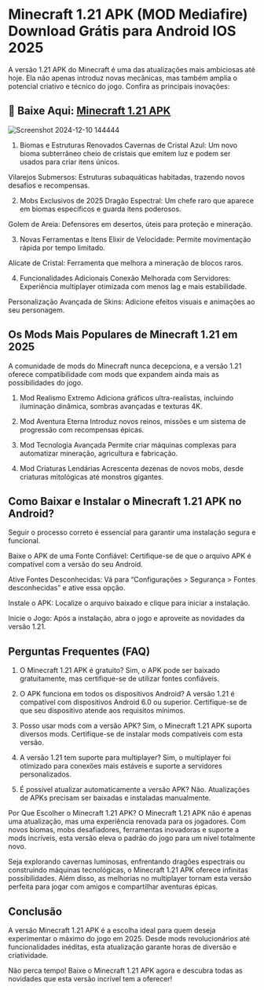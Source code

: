 # Minecraft 1.21 APK (MOD Mediafire) Download Grátis para Android IOS 2025
A versão 1.21 APK do Minecraft é uma das atualizações mais ambiciosas até hoje. Ela não apenas introduz novas mecânicas, mas também amplia o potencial criativo e técnico do jogo. Confira as principais inovações:
## 📌 Baixe Aqui: [Minecraft 1.21 APK](https://apktudo.com/minecraft-1-21-51-apk)
![Screenshot 2024-12-10 144444](https://github.com/user-attachments/assets/02879d53-3993-479d-9beb-85cb65f70b55)

1. Biomas e Estruturas Renovados
Cavernas de Cristal Azul: Um novo bioma subterrâneo cheio de cristais que emitem luz e podem ser usados para criar itens únicos.

Vilarejos Submersos: Estruturas subaquáticas habitadas, trazendo novos desafios e recompensas.

2. Mobs Exclusivos de 2025
Dragão Espectral: Um chefe raro que aparece em biomas específicos e guarda itens poderosos.

Golem de Areia: Defensores em desertos, úteis para proteção e mineração.

3. Novas Ferramentas e Itens
Elixir de Velocidade: Permite movimentação rápida por tempo limitado.

Alicate de Cristal: Ferramenta que melhora a mineração de blocos raros.

4. Funcionalidades Adicionais
Conexão Melhorada com Servidores: Experiência multiplayer otimizada com menos lag e mais estabilidade.

Personalização Avançada de Skins: Adicione efeitos visuais e animações ao seu personagem.

## Os Mods Mais Populares de Minecraft 1.21 em 2025
A comunidade de mods do Minecraft nunca decepciona, e a versão 1.21 oferece compatibilidade com mods que expandem ainda mais as possibilidades do jogo.

1. Mod Realismo Extremo
Adiciona gráficos ultra-realistas, incluindo iluminação dinâmica, sombras avançadas e texturas 4K.

3. Mod Aventura Eterna
Introduz novos reinos, missões e um sistema de progressão com recompensas épicas.

4. Mod Tecnologia Avançada
Permite criar máquinas complexas para automatizar mineração, agricultura e fabricação.

5. Mod Criaturas Lendárias
Acrescenta dezenas de novos mobs, desde criaturas mitológicas até monstros gigantes.

## Como Baixar e Instalar o Minecraft 1.21 APK no Android?
Seguir o processo correto é essencial para garantir uma instalação segura e funcional.

Baixe o APK de uma Fonte Confiável:
Certifique-se de que o arquivo APK é compatível com a versão do seu Android.

Ative Fontes Desconhecidas:
Vá para “Configurações > Segurança > Fontes desconhecidas” e ative essa opção.

Instale o APK:
Localize o arquivo baixado e clique para iniciar a instalação.

Inicie o Jogo:
Após a instalação, abra o jogo e aproveite as novidades da versão 1.21.

## Perguntas Frequentes (FAQ)
1. O Minecraft 1.21 APK é gratuito?
Sim, o APK pode ser baixado gratuitamente, mas certifique-se de utilizar fontes confiáveis.

2. O APK funciona em todos os dispositivos Android?
A versão 1.21 é compatível com dispositivos Android 6.0 ou superior. Certifique-se de que seu dispositivo atende aos requisitos mínimos.

3. Posso usar mods com a versão APK?
Sim, o Minecraft 1.21 APK suporta diversos mods. Certifique-se de instalar mods compatíveis com esta versão.

4. A versão 1.21 tem suporte para multiplayer?
Sim, o multiplayer foi otimizado para conexões mais estáveis e suporte a servidores personalizados.

5. É possível atualizar automaticamente a versão APK?
Não. Atualizações de APKs precisam ser baixadas e instaladas manualmente.

Por Que Escolher o Minecraft 1.21 APK?
O Minecraft 1.21 APK não é apenas uma atualização, mas uma experiência renovada para os jogadores. Com novos biomas, mobs desafiadores, ferramentas inovadoras e suporte a mods incríveis, esta versão eleva o padrão do jogo para um nível totalmente novo.

Seja explorando cavernas luminosas, enfrentando dragões espectrais ou construindo máquinas tecnológicas, o Minecraft 1.21 APK oferece infinitas possibilidades. Além disso, as melhorias no multiplayer tornam esta versão perfeita para jogar com amigos e compartilhar aventuras épicas.

## Conclusão
A versão Minecraft 1.21 APK é a escolha ideal para quem deseja experimentar o máximo do jogo em 2025. Desde mods revolucionários até funcionalidades inéditas, esta atualização garante horas de diversão e criatividade.

Não perca tempo! Baixe o Minecraft 1.21 APK agora e descubra todas as novidades que esta versão incrível tem a oferecer!
